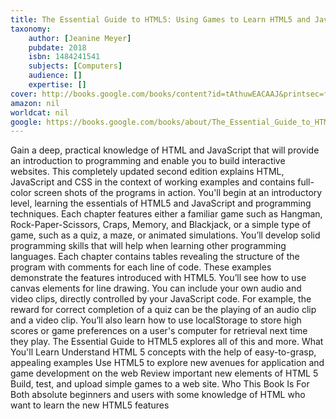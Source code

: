 ```yaml
---
title: The Essential Guide to HTML5: Using Games to Learn HTML5 and JavaScript
taxonomy:
	author: [Jeanine Meyer]
	pubdate: 2018
	isbn: 1484241541
	subjects: [Computers]
	audience: []
	expertise: []
cover: http://books.google.com/books/content?id=tAthuwEACAAJ&printsec=frontcover&img=1&zoom=1&source=gbs_api
amazon: nil
worldcat: nil
google: https://books.google.com/books/about/The_Essential_Guide_to_HTML5.html?hl=&id=tAthuwEACAAJ
---
```

Gain a deep, practical knowledge of HTML and JavaScript that will provide an introduction to programming and enable you to build interactive websites. This completely updated second edition explains HTML, JavaScript and CSS in the context of working examples and contains full-color screen shots of the programs in action. You'll begin at an introductory level, learning the essentials of HTML5 and JavaScript and programming techniques. Each chapter features either a familiar game such as Hangman, Rock-Paper-Scissors, Craps, Memory, and Blackjack, or a simple type of game, such as a quiz, a maze, or animated simulations. You’ll develop solid programming skills that will help when learning other programming languages. Each chapter contains tables revealing the structure of the program with comments for each line of code. These examples demonstrate the features introduced with HTML5. You’ll see how to use canvas elements for line drawing. You can include your own audio and video clips, directly controlled by your JavaScript code. For example, the reward for correct completion of a quiz can be the playing of an audio clip and a video clip. You’ll also learn how to use localStorage to store high scores or game preferences on a user's computer for retrieval next time they play. The Essential Guide to HTML5 explores all of this and more. What You'll Learn Understand HTML 5 concepts with the help of easy-to-grasp, appealing examples Use HTML5 to explore new avenues for application and game development on the web Review important new elements of HTML 5 Build, test, and upload simple games to a web site. Who This Book Is For Both absolute beginners and users with some knowledge of HTML who want to learn the new HTML5 features